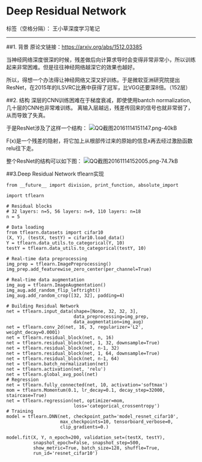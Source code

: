 ﻿# Deep Residual Network

标签（空格分隔）： 王小草深度学习笔记

---

##1. 背景
原论文链接：https://arxiv.org/abs/1512.03385

当神经网络深度很深的时候，残差做后向计算求导时会变得非常非常小，所以训练起来非常困难。但是往往神经网络越深它的效果也越好。

所以，得想一个办法得让神经网络又深又好训练。于是微软亚洲研究院提出ResNet，在2015年的ILSVRC比赛中获得了冠军，比VGG还要深8倍。（152层）

##2. 结构
深层的CNN训练困难在于梯度衰减，即使使用bantch normalization,几十层的CNN也非常难训练。
离输入层越远，残差传回来的信号也就非常弱了，从而导致了失真。

于是ResNet涉及了这样一个结构：
![QQ截图20161114151147.png-40kB][1]

F(x)是一个残差的隐射，将它加上从根部传过来的原始的信息x再去经过激励函数relu往下走。

整个ResNet的结构可以如下图：
![QQ截图20161114152005.png-74.7kB][2]

##3.Deep Residual Network tflearn实现

```
from __future__ import division, print_function, absolute_import

import tflearn

# Residual blocks
# 32 layers: n=5, 56 layers: n=9, 110 layers: n=18
n = 5

# Data loading
from tflearn.datasets import cifar10
(X, Y), (testX, testY) = cifar10.load_data()
Y = tflearn.data_utils.to_categorical(Y, 10)
testY = tflearn.data_utils.to_categorical(testY, 10)

# Real-time data preprocessing
img_prep = tflearn.ImagePreprocessing()
img_prep.add_featurewise_zero_center(per_channel=True)

# Real-time data augmentation
img_aug = tflearn.ImageAugmentation()
img_aug.add_random_flip_leftright()
img_aug.add_random_crop([32, 32], padding=4)

# Building Residual Network
net = tflearn.input_data(shape=[None, 32, 32, 3],
                         data_preprocessing=img_prep,
                         data_augmentation=img_aug)
net = tflearn.conv_2d(net, 16, 3, regularizer='L2', weight_decay=0.0001)
net = tflearn.residual_block(net, n, 16)
net = tflearn.residual_block(net, 1, 32, downsample=True)
net = tflearn.residual_block(net, n-1, 32)
net = tflearn.residual_block(net, 1, 64, downsample=True)
net = tflearn.residual_block(net, n-1, 64)
net = tflearn.batch_normalization(net)
net = tflearn.activation(net, 'relu')
net = tflearn.global_avg_pool(net)
# Regression
net = tflearn.fully_connected(net, 10, activation='softmax')
mom = tflearn.Momentum(0.1, lr_decay=0.1, decay_step=32000, staircase=True)
net = tflearn.regression(net, optimizer=mom,
                         loss='categorical_crossentropy')
# Training
model = tflearn.DNN(net, checkpoint_path='model_resnet_cifar10',
                    max_checkpoints=10, tensorboard_verbose=0,
                    clip_gradients=0.)

model.fit(X, Y, n_epoch=200, validation_set=(testX, testY),
          snapshot_epoch=False, snapshot_step=500,
          show_metric=True, batch_size=128, shuffle=True,
          run_id='resnet_cifar10')
```


  [1]: http://static.zybuluo.com/wangcao/ejzbvw43pw8ikgo66uuvzyve/QQ%E6%88%AA%E5%9B%BE20161114151147.png
  [2]: http://static.zybuluo.com/wangcao/ftzsbwj0hg87ciidjj6eix3s/QQ%E6%88%AA%E5%9B%BE20161114152005.png